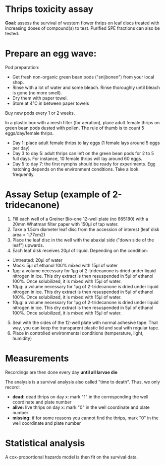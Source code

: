 # Thrips toxicity assay
__Goal:__ assess the survival of western flower thrips on leaf discs treated with increasing doses of compound(s) to test. 
Purified SPE fractions can also be tested. 

# Prepare an egg wave:
Pod preparation:
*  Get fresh non-organic green bean pods ("snijbonen") from your local shop. 
*  Rinse with a lot of water and some bleach. Rinse thoroughly until bleach is gone (no more smell).
*  Dry them with paper towel.
*  Store at 4°C in between paper towels

Buy new pods every 1 or 2 weeks.

In a plastic box with a mesh filter (for aeration), place adult female thrips on green bean pods dusted with pollen.
The rule of thumb is to count 5 eggs/day/female thrips.
*  Day 1: place adult female thrips to lay eggs (1 female lays around 5 eggs per day)
*  Day 3 to day 5: adult thrips can left on the green bean pods for 2 to 5 full days. For instance, 10 female thrips will lay around 60 eggs.
*  Day 5 to day 7: the first nymphs should be ready for experiments. Egg hatching depends on the environment conditions. Take a look frequently.


# Assay Setup (example of 2-tridecanone)
1.  Fill each well of a Greiner Bio-one 12-well plate (no 665180) with a 20mm Whatman filter paper with 150µl of tap water.
2.  Take a 1.5cm diameter leaf disc from the accession of interest (leaf disk area = 1.77cm2)
3.  Place the leaf disc in the well with the abaxial side ("down side of the leaf") upwards. 
4.  Each leaf disk receives 20µl of liquid. Depending on the condition:
  *  Untreated: 20µl of water  
  *  Mock: 5µl of ethanol 100% mixed with 15µl of water
  *  1µg: a volume necessary for 1µg of 2-tridecanone is dried under liquid nitrogen in ice. This dry extract is then resuspended in 5µl of ethanol 100%. Once solubilized, it is mixed with 15µl of water.
  *  10µg: a volume necessary for 1µg of 2-tridecanone is dried under liquid nitrogen in ice. This dry extract is then resuspended in 5µl of ethanol 100%. Once solubilized, it is mixed with 15µl of water.
  *   10µg: a volume necessary for 1µg of 2-tridecanone is dried under liquid nitrogen in ice. This dry extract is then resuspended in 5µl of ethanol 100%. Once solubilized, it is mixed with 15µl of water.
5.  Seal with the sides of the 12-well plate with normal adhesive tape. That way, you can keep the transparent plastic lid and seal with regular tape.
6. Place in controlled environmental conditions (temperature, light, humidity)

# Measurements
Recordings are then done every day __until all larvae die__

The analysis is a survival analysis also called "time to death". Thus, we only record:
*  __dead:__ dead thrips on day x: mark "1" in the corresponding the well coordinate and plate number
*  __alive:__ live thrips on day x: mark "0" in the well coordinate and plate number
*  __missing:__ if for some reasons you cannot find the thrips, mark "0" in the well coordinate and plate number


# Statistical analysis
A cox-proportional hazards model is then fit on the survival data. 
